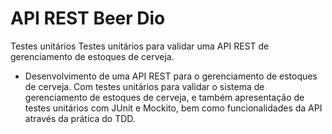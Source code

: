 # API REST Beer Dio
Testes unitários
Testes unitários para validar uma API REST de gerenciamento de estoques de cerveja.
* Desenvolvimento de uma API REST para o gerenciamento de estoques de cerveja. Com testes unitários para validar o sistema de gerenciamento de estoques de cerveja, e também apresentação de testes unitários com JUnit e Mockito, bem como funcionalidades da  API através da prática do TDD.
